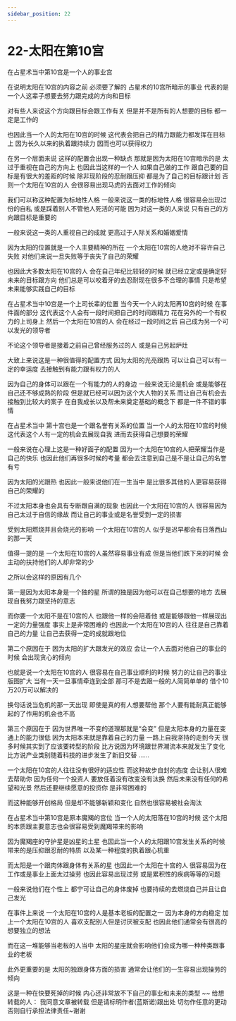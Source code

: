 ```yaml
---
sidebar_position: 22
---
```


# 22-太阳在第10宫
在占星术当中第10宫是一个人的事业宫

在说明太阳在10宫的内容之前
必须要了解的
占星术的10宫所暗示的事业
代表的是一个人这辈子想要去努力跟完成的方向和目标

对有些人来说这个方向跟目标会跟工作有关
但是并不是所有的人想要的目标
都一定是工作的

也因此当一个人的太阳在10宫的时候
这代表会把自己的精力跟能力都发挥在目标上
因为长久以来的执着跟持续力
因而也可以获得权力

在另一个层面来说
这样的配置会出现一种缺点
那就是因为太阳在10宫暗示的是
太过于重视在自己的方向上
也因此当这样的一个人
如果自己做的工作
跟自己要的目标是有很大的差距的时候
除非现阶段的忍耐跟压抑
都是为了自己的目标跟计划
否则一个太阳在10宫的人
会很容易出现马虎的去面对工作的倾向

我们可以称这种配置为标地性人格
一般来说这一类的标地性人格
很容易会出现过份的自私
或是踩着别人不管他人死活的可能
因为对这一类的人来说
只有自己的方向跟目标是重要的

一般来说这一类的人重视自己的成就
更高过于人际关系和婚姻爱情

因为太阳的位置就是一个人主要精神的所在
一个太阳在10宫的人绝对不容许自己失败
对他们来说一旦失败等于丧失了自己的荣耀

也因此大多数太阳在10宫的人
会在自己年纪比较轻的时候
就已经立定或是确定好未来的目标跟方向
他们总是可以咬着牙的去忍耐现在很多不合理的事情
只是希望未来能够实践自己的目标

在占星术当中10宫是一个上司长辈的位置
当今天一个人的太阳再10宫的时候
在事件面的部分
这代表这个人会有一段时间把自己的时间跟精力
花在另外的一个有权力的上司身上
然后一个太阳在10宫的人
会在经过一段时间之后
自己成为另一个可以发光的领导者

不论这个领导者是接着之前自己曾经服务过的人
或是自己另起炉灶

大致上来说这是一种很值得的配置方式
因为太阳的光亮跟热
可以让自己可以有一定的幸运度
去接触到有能力跟有权力的人

因为自己的身体可以跟在一个有能力的人的身边
一般来说无论是机会
或是能够在自己还不够成熟的阶段
但是就已经可以因为这个大人物的关系
而让自己有机会去接触到比较大的案子
在自我成长以及帮未来奠定基础的概念下
都是一件不错的事情

在占星术当中
第十宫也是一个跟名誉有关系的位置
当一个人的太阳在10宫的时候
这代表这个人有一定的机会去展现自我
进而去获得自己想要的荣耀

一般来说在心理上这是一种好面子的配置
因为一个太阳在10宫的人把荣耀当作是自己的快乐
也因此他们再很多时候的考量
都会去注意到自己是不是让自己的名誉有亏

因为太阳的光跟热
也因此一般来说他们在一生当中
是比很多其他的人更容易获得自己的荣耀的

不过太阳本身也会具有专断跟自满的现象
也因此一个太阳在10宫的人
很容易因为自己太过于自信的缘故
而让自己的事业或是名誉受到一定的损害

受到太阳燃烧并且会烧光的影响
一个太阳在10宫的人
似乎是迟早都会有日落西山的那一天

值得一提的是
一个太阳在10宫的人虽然容易事业有成
但是当他们跌下来的时候
会主动的扶持他们的人却非常的少

之所以会这样的原因有几个

第一是因为太阳本身是一个独的星
所谓的独是因为他可以在自己想要的地方
去展现自我努力跟坚持的意志

而你要一个太阳不是在10宫的人
也跟他一样的会陪着他
或是能够跟他一样展现出一定的力量强度
事实上是非常困难的
也因此一个太阳在10宫的人
往往是自己靠着自己的力量
让自己去获得一定的成就跟地位

第二个原因在于
因为太阳的扩大跟发光的效应
会让一个人去面对他自己的事业的时候
会出现贪心的倾向

也就是说一个太阳在10宫的人
很容易在自己事业顺利的时候
努力的让自己的事业版图扩大
当有一天一旦事情牵连到全部
那可不是去跟一般的人简简单单的
借个10万20万可以解决的

换句话说当危机的那一天出现
即使是真的有人想要帮他
那个人要有能耐真正能够起的了作用的机会也不高

第三个原因在于
因为世界唯一不变的道理那就是“会变”
但是太阳本身的力量在变通上的能力很低
因为太阳本来就是靠着自己的力量
一路上自我坚持的走到今天
很多时候其实到了应该要转型的阶段
比方说因为环境跟世界潮流本来就发生了变化
比方说产业类别随着科技的进步发生了新旧交替
……

一个太阳在10宫的人往往没有很好的适应性
而这种故步自封的态度
会让别人很难去帮助你
因为任何一个投资人
要放任着没有改变没有汰换
然后未来没有任何的希望和光景
然后还要继续愿意的投资你
是非常困难的

而这种能够开创格局
但是却不能够新颖和变化
自然也很容易被社会淘汰

在占星术当中第10宫是原本魔羯的宫位
当一个人的太阳落在10宫的时候
这个太阳的本质跟主要意志也会很容易受到魔羯带来的影响

因为魔羯座的守护星是凶星的土星
也因此当一个人的太阳跟10宫发生关系的时候
带来的是压抑跟忍耐的特质
以及某一种程度的执着跟心机重

而太阳是一个跟肉体跟身体有关系的星
也因此一个太阳在十宫的人
很容易因为在工作或是事业上面太过操劳
也因此容易出现过劳
或是累积性的疾病等等的问题

一般来说他们在个性上
都宁可让自己的身体废掉
也要持续的去燃烧自己并且让自己发光

在事件上来说
一个太阳在10宫的人是基本老板的配置之一
因为本身的方向稳定
加上一个太阳在10宫的人
喜欢支配别人但是讨厌被支配
也因此他们通常会有很高的想要独立的想法

而在这一堆能够当老板的人当中
太阳的星座就会影响他们会成为哪一种种类跟事业的老板

此外更重要的是
太阳的独跟身体方面的损害
通常会让他们的一生容易出现操劳的倾向

这是一种在快要死掉的时候
内心还非常放不下自己的事业和未来的类型
~~
给想转载的人：
我同意文章被转载
但是请标明作者(蓝斯诺)跟出处
切勿作任意的更动
否则自行承担法律责任~谢谢

 
  
